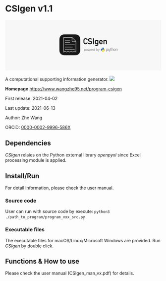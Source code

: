 # CSIgen v1.1
![](CSIgen_full.png)

A computational supporting information generator.
![](CSIgen_gif.gif)

**Homepage** https://www.wangzhe95.net/program-csigen

First release: 2021-04-02

Last update: 2021-06-13

Author: Zhe Wang

ORCiD: [0000-0002-9996-586X](https://orcid.org/0000-0002-9996-586X)

## Dependencies
*CSIgen* relaies on the Python external library *openpyxl* since Excel processing module is applied.

## Install/Run
For detail information, please check the user manual.

### Source code
User can run with source code by execute: `python3 ./path_to_program/program_vxx_src.py`

### Executable files
The executable files for macOS/Linux/Microsoft Windows are provided. Run *CSIgen* by double click.

## Functions & How to use
Please check the user manual (CSIgen_man_vx.pdf) for details.
